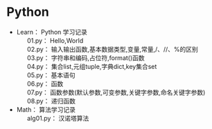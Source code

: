 # Python

<ul>
<li>Learn： Python 学习记录
<ul>01.py： Hello,World</ul>
<ul>02.py： 输入输出函数,基本数据类型,变量,常量,/、//、%的区别</ul>
<ul>03.py： 字符串和编码,占位符,format()函数</ul>
<ul>04.py： 集合list,元组tuple,字典dict,key集合set</ul>
<ul>05.py： 基本语句</ul>
<ul>06.py： 函数</ul>
<ul>07.py： 函数参数(默认参数,可变参数,关键字参数,命名关键字参数)</ul>
<ul>08.py： 递归函数</ul>
</li>
<li>Math： 算法学习记录
<ul>alg01.py： 汉诺塔算法</ul>
</li>
</ul>
